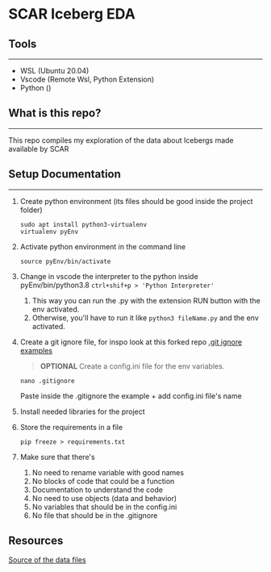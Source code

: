 # SCAR Iceberg EDA

## Tools 
---
* WSL (Ubuntu 20.04)
* Vscode (Remote Wsl, Python Extension)
* Python ()

## What is this repo?
---
  This repo compiles my exploration of the data about Icebergs made available by  SCAR
  
## Setup Documentation
---
1) Create python environment (its files should be good inside the project folder)
    ```
    sudo apt install python3-virtualenv
    virtualenv pyEnv
    ```

2) Activate python environment in the command line
    ``` 
    source pyEnv/bin/activate
    ``` 

3) Change in vscode the interpreter to the python inside pyEnv/bin/python3.8 ```ctrl+shif+p > 'Python Interpreter'```
   1) This way you can run the .py with the extension RUN button with the env activated.
   2) Otherwise, you'll have to run it like `python3 fileName.py` and the env activated.

4) Create a git ignore file, for inspo look at this forked repo [.git ignore examples](https://github.com/ArmandoDLaRosa/gitignore)
    > **OPTIONAL** Create a config.ini file for the env variables.
    ```
    nano .gitignore
    ```
    Paste inside the .gitignore the example + add config.ini file's name
5) Install needed libraries for the project
6) Store the requirements in a file
    ```
    pip freeze > requirements.txt
    ```
7) Make sure that there's
   1) No need to rename variable with good names
   2) No blocks of code that could be a function
   3) Documentation to understand the code
   4) No need to use objects (data and behavior)
   5) No variables that should be in the config.ini
   6) No file that should be in the .gitignore

## Resources
[Source of the data files](https://data.npolar.no/dataset/e4b9a604-1b64-4890-9f21-56b5589807c4)
